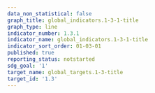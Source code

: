 ```yaml
---
data_non_statistical: false
graph_title: global_indicators.1-3-1-title
graph_type: line
indicator_number: 1.3.1
indicator_name: global_indicators.1-3-1-title
indicator_sort_order: 01-03-01
published: true
reporting_status: notstarted
sdg_goal: '1'
target_name: global_targets.1-3-title
target_id: '1.3'
---
```

